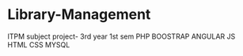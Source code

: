 # Library-Management
ITPM subject project- 3rd year 1st sem
PHP BOOSTRAP ANGULAR JS HTML CSS MYSQL 
